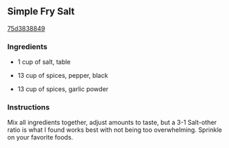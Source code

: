 ## Simple Fry Salt

[75d3838849](http://www.food.com/recipe/simple-fry-salt-441197)

### Ingredients

 - 1 cup of salt, table

 - 13 cup of spices, pepper, black

 - 13 cup of spices, garlic powder

### Instructions

Mix all ingredients together, adjust amounts to taste, but a 3-1 Salt-other ratio is what I found works best with not being too overwhelming. Sprinkle on your favorite foods.
